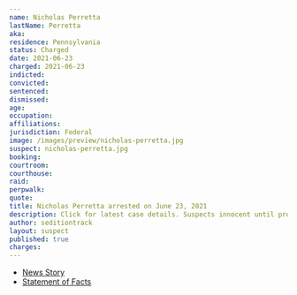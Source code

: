 ```yaml
---
name: Nicholas Perretta
lastName: Perretta
aka:
residence: Pennsylvania
status: Charged
date: 2021-06-23
charged: 2021-06-23
indicted:
convicted: 
sentenced:
dismissed: 
age:
occupation:
affiliations:
jurisdiction: Federal
image: /images/preview/nicholas-perretta.jpg
suspect: nicholas-perretta.jpg
booking:
courtroom:
courthouse:
raid:
perpwalk:
quote:
title: Nicholas Perretta arrested on June 23, 2021
description: Click for latest case details. Suspects innocent until proven guilty.
author: seditiontrack
layout: suspect
published: true
charges:
---
```

- [News Story](https://triblive.com/local/westmoreland/3-more-western-pa-residents-including-scottdale-man-charged-in-capitol-riots/)
- [Statement of Facts](https://extremism.gwu.edu/sites/g/files/zaxdzs2191/f/Nicholas%20J%20Perretta%20Statement%20of%20Facts.pdf)
